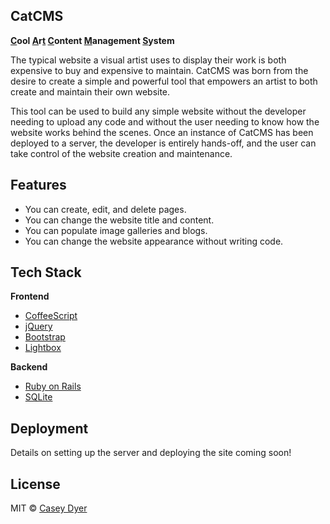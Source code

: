 ## CatCMS
**<u>C</u>ool <u>A</u>r<u>t</u> <u>C</u>ontent <u>M</u>anagement <u>S</u>ystem**

The typical website a visual artist uses to display their work is both expensive to buy and expensive to maintain. CatCMS was born from the desire to create a simple and powerful tool that empowers an artist to both create and maintain their own website. 

This tool can be used to build any simple website without the developer needing to upload any code and without the user needing to know how the website works behind the scenes. Once an instance of CatCMS has been deployed to a server, the developer is entirely hands-off, and the user can take control of the website creation and maintenance.

## Features

- You can create, edit, and delete pages.
- You can change the website title and content.
- You can populate image galleries and blogs.
- You can change the website appearance without writing code.

## Tech Stack

<b>Frontend</b>
- [CoffeeScript](https://coffeescript.org/)
- [jQuery](https://jquery.com/)
- [Bootstrap](https://getbootstrap.com/)
- [Lightbox](https://lokeshdhakar.com/projects/lightbox2/)

<b>Backend</b>
- [Ruby on Rails](https://rubyonrails.org/)
- [SQLite](https://www.sqlite.org/index.html)

## Deployment

Details on setting up the server and deploying the site coming soon!

## License

MIT © [Casey Dyer](https://github.com/dyersituations)